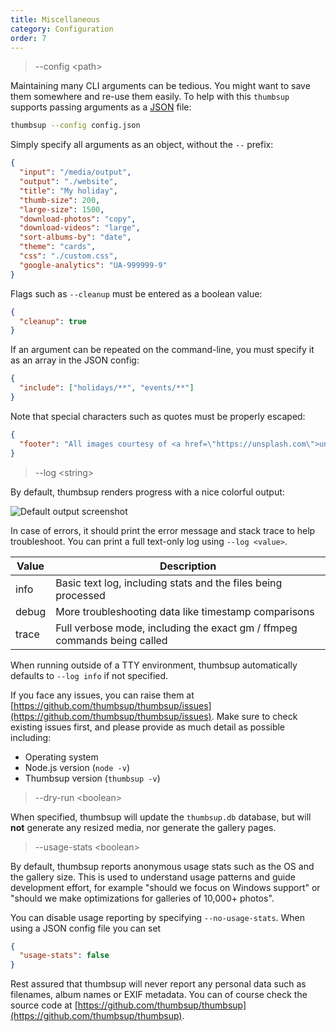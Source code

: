 ```yaml
---
title: Miscellaneous
category: Configuration
order: 7
---
```


> \-\-config &lt;path&gt;

Maintaining many CLI arguments can be tedious.
You might want to save them somewhere and re-use them easily.
To help with this `thumbsup` supports passing arguments as a [JSON](https://en.wikipedia.org/wiki/JSON) file:

```bash
thumbsup --config config.json
```

Simply specify all arguments as an object, without the `--` prefix:

```json
{
  "input": "/media/output",
  "output": "./website",
  "title": "My holiday",
  "thumb-size": 200,
  "large-size": 1500,
  "download-photos": "copy",
  "download-videos": "large",
  "sort-albums-by": "date",
  "theme": "cards",
  "css": "./custom.css",
  "google-analytics": "UA-999999-9"
}
```

Flags such as `--cleanup` must be entered as a boolean value:

```json
{
  "cleanup": true
}
```

If an argument can be repeated on the command-line, you must specify it as an array in the JSON config:

```json
{
  "include": ["holidays/**", "events/**"]
}
```

Note that special characters such as quotes must be properly escaped:

```json
{
  "footer": "All images courtesy of <a href=\"https://unsplash.com\">unsplash.com</a>"
}
```

> \-\-log &lt;string&gt;

By default, thumbsup renders progress with a nice colorful output:

![Default output screenshot](../../images/default-output.png)

In case of errors, it should print the error message and stack trace to help troubleshoot.
You can print a full text-only log using `--log <value>`.

| Value | Description |
|-------|-------------|
| info | Basic text log, including stats and the files being processed |
| debug | More troubleshooting data like timestamp comparisons |
| trace | Full verbose mode, including the exact gm / ffmpeg commands being called |

When running outside of a TTY environment, thumbsup automatically defaults
to `--log info` if not specified.

If you face any issues, you can raise them at
[https://github.com/thumbsup/thumbsup/issues](https://github.com/thumbsup/thumbsup/issues).
Make sure to check existing issues first, and please provide as much detail as possible including:

- Operating system
- Node.js version (`node -v`)
- Thumbsup version (`thumbsup -v`)

> \-\-dry-run &lt;boolean&gt;

When specified, thumbsup will update the `thumbsup.db` database, but will **not** generate any resized media, nor generate the gallery pages.

> \-\-usage-stats &lt;boolean&gt;

By default, thumbsup reports anonymous usage stats such as the OS and the gallery size.
This is used to understand usage patterns and guide development effort, for example
"should we focus on Windows support" or "should we make optimizations for galleries of 10,000+ photos".

You can disable usage reporting by specifying `--no-usage-stats`.
When using a JSON config file you can set

```json
{
  "usage-stats": false
}
```

Rest assured that thumbsup will never report any personal data such as filenames,
album names or EXIF metadata. You can of course check the source code at
[https://github.com/thumbsup/thumbsup](https://github.com/thumbsup/thumbsup).
